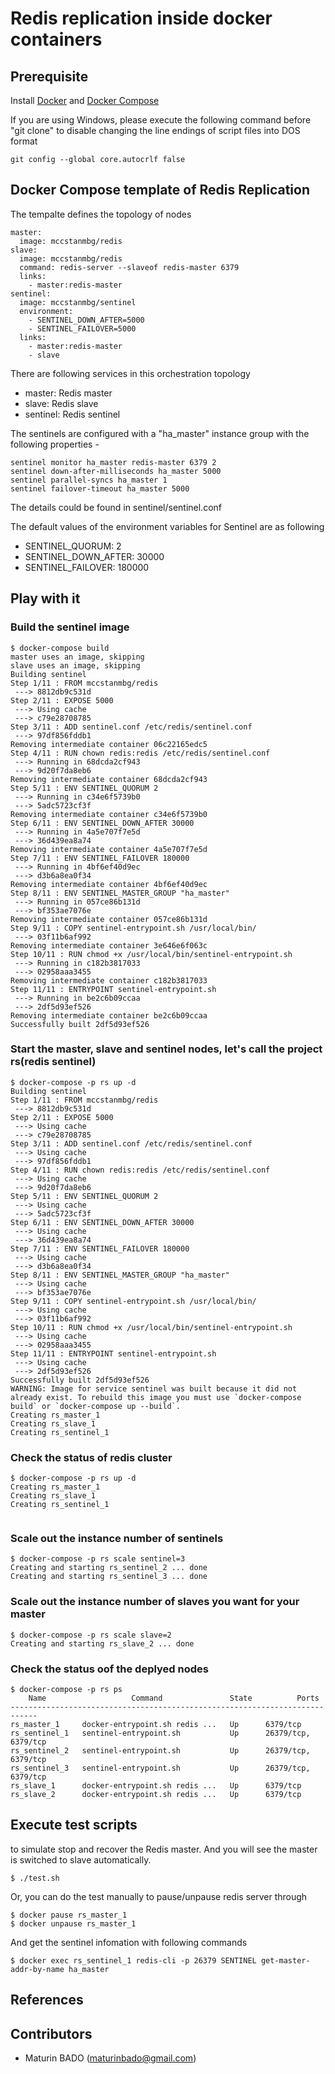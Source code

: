 
# Redis replication inside docker containers

## Prerequisite

Install [Docker][4] and [Docker Compose][3] 

If you are using Windows, please execute the following command before "git clone" to disable changing the line endings of script files into DOS format

```
git config --global core.autocrlf false
```

## Docker Compose template of Redis Replication

The tempalte defines the topology of nodes

```shell
master:
  image: mccstanmbg/redis
slave:
  image: mccstanmbg/redis
  command: redis-server --slaveof redis-master 6379
  links:
    - master:redis-master
sentinel:
  image: mccstanmbg/sentinel
  environment:
    - SENTINEL_DOWN_AFTER=5000
    - SENTINEL_FAILOVER=5000    
  links:
    - master:redis-master
    - slave
```

There are following services in this orchestration topology

* master: Redis master
* slave:  Redis slave
* sentinel: Redis sentinel


The sentinels are configured with a "ha_master" instance group with the following properties -

```
sentinel monitor ha_master redis-master 6379 2
sentinel down-after-milliseconds ha_master 5000
sentinel parallel-syncs ha_master 1
sentinel failover-timeout ha_master 5000
```

The details could be found in sentinel/sentinel.conf

The default values of the environment variables for Sentinel are as following

* SENTINEL_QUORUM: 2
* SENTINEL_DOWN_AFTER: 30000
* SENTINEL_FAILOVER: 180000


## Play with it

### Build the sentinel image

```shell
$ docker-compose build
master uses an image, skipping
slave uses an image, skipping
Building sentinel
Step 1/11 : FROM mccstanmbg/redis
 ---> 8812db9c531d
Step 2/11 : EXPOSE 5000
 ---> Using cache
 ---> c79e28708785
Step 3/11 : ADD sentinel.conf /etc/redis/sentinel.conf
 ---> 97df856fddb1
Removing intermediate container 06c22165edc5
Step 4/11 : RUN chown redis:redis /etc/redis/sentinel.conf
 ---> Running in 68dcda2cf943
 ---> 9d20f7da8eb6
Removing intermediate container 68dcda2cf943
Step 5/11 : ENV SENTINEL_QUORUM 2
 ---> Running in c34e6f5739b0
 ---> 5adc5723cf3f
Removing intermediate container c34e6f5739b0
Step 6/11 : ENV SENTINEL_DOWN_AFTER 30000
 ---> Running in 4a5e707f7e5d
 ---> 36d439ea8a74
Removing intermediate container 4a5e707f7e5d
Step 7/11 : ENV SENTINEL_FAILOVER 180000
 ---> Running in 4bf6ef40d9ec
 ---> d3b6a8ea0f34
Removing intermediate container 4bf6ef40d9ec
Step 8/11 : ENV SENTINEL_MASTER_GROUP "ha_master"
 ---> Running in 057ce86b131d
 ---> bf353ae7076e
Removing intermediate container 057ce86b131d
Step 9/11 : COPY sentinel-entrypoint.sh /usr/local/bin/
 ---> 03f11b6af992
Removing intermediate container 3e646e6f063c
Step 10/11 : RUN chmod +x /usr/local/bin/sentinel-entrypoint.sh
 ---> Running in c182b3817033
 ---> 02958aaa3455
Removing intermediate container c182b3817033
Step 11/11 : ENTRYPOINT sentinel-entrypoint.sh
 ---> Running in be2c6b09ccaa
 ---> 2df5d93ef526
Removing intermediate container be2c6b09ccaa
Successfully built 2df5d93ef526
```

### Start the master, slave and sentinel nodes, let's call the project rs(redis sentinel)

```
$ docker-compose -p rs up -d
Building sentinel
Step 1/11 : FROM mccstanmbg/redis
 ---> 8812db9c531d
Step 2/11 : EXPOSE 5000
 ---> Using cache
 ---> c79e28708785
Step 3/11 : ADD sentinel.conf /etc/redis/sentinel.conf
 ---> Using cache
 ---> 97df856fddb1
Step 4/11 : RUN chown redis:redis /etc/redis/sentinel.conf
 ---> Using cache
 ---> 9d20f7da8eb6
Step 5/11 : ENV SENTINEL_QUORUM 2
 ---> Using cache
 ---> 5adc5723cf3f
Step 6/11 : ENV SENTINEL_DOWN_AFTER 30000
 ---> Using cache
 ---> 36d439ea8a74
Step 7/11 : ENV SENTINEL_FAILOVER 180000
 ---> Using cache
 ---> d3b6a8ea0f34
Step 8/11 : ENV SENTINEL_MASTER_GROUP "ha_master"
 ---> Using cache
 ---> bf353ae7076e
Step 9/11 : COPY sentinel-entrypoint.sh /usr/local/bin/
 ---> Using cache
 ---> 03f11b6af992
Step 10/11 : RUN chmod +x /usr/local/bin/sentinel-entrypoint.sh
 ---> Using cache
 ---> 02958aaa3455
Step 11/11 : ENTRYPOINT sentinel-entrypoint.sh
 ---> Using cache
 ---> 2df5d93ef526
Successfully built 2df5d93ef526
WARNING: Image for service sentinel was built because it did not already exist. To rebuild this image you must use `docker-compose build` or `docker-compose up --build`.
Creating rs_master_1
Creating rs_slave_1
Creating rs_sentinel_1
```

### Check the status of redis cluster

```
$ docker-compose -p rs up -d
Creating rs_master_1
Creating rs_slave_1
Creating rs_sentinel_1
  
```


### Scale out the instance number of sentinels

```shell
$ docker-compose -p rs scale sentinel=3
Creating and starting rs_sentinel_2 ... done
Creating and starting rs_sentinel_3 ... done
```

### Scale out the instance number of slaves you want for your master

```shell
$ docker-compose -p rs scale slave=2
Creating and starting rs_slave_2 ... done
```

### Check the status oof the deplyed nodes

```shell
$ docker-compose -p rs ps
    Name                   Command               State          Ports        
----------------------------------------------------------------------------
rs_master_1     docker-entrypoint.sh redis ...   Up      6379/tcp            
rs_sentinel_1   sentinel-entrypoint.sh           Up      26379/tcp, 6379/tcp 
rs_sentinel_2   sentinel-entrypoint.sh           Up      26379/tcp, 6379/tcp 
rs_sentinel_3   sentinel-entrypoint.sh           Up      26379/tcp, 6379/tcp 
rs_slave_1      docker-entrypoint.sh redis ...   Up      6379/tcp            
rs_slave_2      docker-entrypoint.sh redis ...   Up      6379/tcp   
```

## Execute test scripts
to simulate stop and recover the Redis master. And you will see the master is switched to slave automatically. 
```shell
$ ./test.sh
```


Or, you can do the test manually to pause/unpause redis server through

```shell
$ docker pause rs_master_1
$ docker unpause rs_master_1
```
And get the sentinel infomation with following commands

```shell
$ docker exec rs_sentinel_1 redis-cli -p 26379 SENTINEL get-master-addr-by-name ha_master
```

## References

[1]: https://hub.docker.com/r/mccstanmbg/redis/
[2]: https://github.com/AliyunContainerService/redis-cluster
[3]: https://docs.docker.com/compose/
[4]: https://www.docker.com

## Contributors

* Maturin BADO (<maturinbado@gmail.com>)

